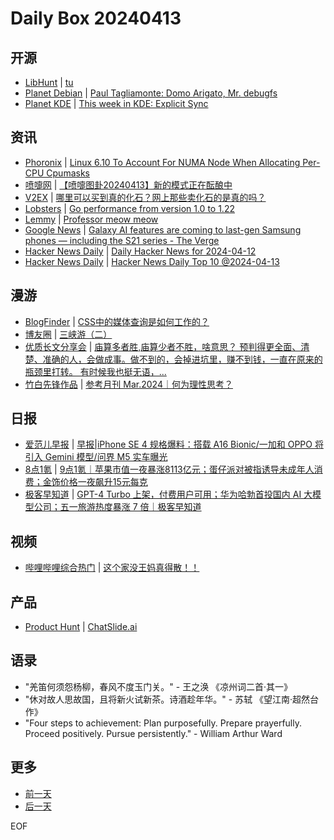# Daily Box 20240413

## 开源
- [LibHunt](https://www.libhunt.com/) | [tu](https://www.libhunt.com/r/tu)
- [Planet Debian](https://planet.debian.org/) | [Paul Tagliamonte: Domo Arigato, Mr. debugfs](https://notes.pault.ag/debugfs/)
- [Planet KDE](https://planet.kde.org/) | [This week in KDE: Explicit Sync](https://pointieststick.com/2024/04/12/this-week-in-kde-explicit-sync/?utm_source=atom_feed)

## 资讯
- [Phoronix](https://www.phoronix.com/) | [Linux 6.10 To Account For NUMA Node When Allocating Per-CPU Cpumasks](https://www.phoronix.com/news/Linux-Per-CPU-NUMA-Node-Cpumask)
- [喷嚏网](http://www.dapenti.com/blog/blog.asp?subjectid=70&name=xilei) | [【喷嚏图卦20240413】新的模式正在酝酿中](http://www.dapenti.com/blog/more.asp?name=xilei&id=177995)
- [V2EX](https://www.v2ex.com/) | [哪里可以买到真的化石？网上那些卖化石的是真的吗？](https://www.v2ex.com/t/1032145)
- [Lobsters](https://lobste.rs/) | [Go performance from version 1.0 to 1.22](https://lobste.rs/s/up5xen/go_performance_from_version_1_0_1_22)
- [Lemmy](https://lemmy.world/?dataType=Post&listingType=All&page=1&sort=TopDay) | [Professor meow meow](https://lemm.ee/pictrs/image/abd9f79d-59ab-47d2-a4c6-912be9f657c5.webp)
- [Google News](https://news.google.com/topics/CAAqJggKIiBDQkFTRWdvSUwyMHZNRGRqTVhZU0FtVnVHZ0pWVXlnQVAB/sections/CAQiQ0NCQVNMQW9JTDIwdk1EZGpNWFlTQW1WdUdnSlZVeUlOQ0FRYUNRb0hMMjB2TUcxcmVpb0pFZ2N2YlM4d2JXdDZLQUEqKggAKiYICiIgQ0JBU0Vnb0lMMjB2TURkak1YWVNBbVZ1R2dKVlV5Z0FQAVAB) | [Galaxy AI features are coming to last-gen Samsung phones — including the S21 series - The Verge](https://news.google.com/rss/articles/CBMiY2h0dHBzOi8vd3d3LnRoZXZlcmdlLmNvbS8yMDI0LzQvMTIvMjQxMjg5MTQvc2Ftc3VuZy1nYWxheHktYWktZmVhdHVyZXMtczIxLXMyMi1zZXJpZXMtcGhvbmVzLXVwZGF0ZdIBAA?oc=5)
- [Hacker News Daily](https://www.daemonology.net/hn-daily/) | [Daily Hacker News for 2024-04-12](https://www.daemonology.net/hn-daily/2024-04-12.html)
- [Hacker News Daily](https://github.com/headllines/hackernews-daily) | [Hacker News Daily Top 10 @2024-04-13](https://github.com/headllines/hackernews-daily/issues/1369)

## 漫游
- [BlogFinder](https://bf.zzxworld.com/) | [CSS中的媒体查询是如何工作的？](https://www.sey.ink/6098/?utm_source=blogfinder)
- [博友圈](https://www.boyouquan.com/home) | [三峡游（二）](https://www.boyouquan.com/go?from=feed&link=https%3A%2F%2Fwww.zhujx.com%2Fblog%2Fread.php%3F2495)
- [优质长文分享会](https://m.okjike.com/topics/56d2fabe7cb3331100467e2b) | [庙算多者胜,庙算少者不胜，啥意思？ 预判得更全面、清楚、准确的人，会做成事。做不到的，会掉进坑里，赚不到钱，一直在原来的瓶颈里打转。 有时候我也挺无语，...](https://mp.weixin.qq.com/s/TqyL3Ya-WBzumb6kyrQ4Yw)
- [竹白先锋作品](https://www.zhubai.wiki/) | [参考月刊 Mar.2024｜何为理性思考？](https://open.zhubai.wiki/a/l/t/z/pl/ouranswers/2390881458824212480)

## 日报
- [爱范儿早报](https://www.ifanr.com/category/ifanrnews) | [早报|iPhone SE 4 规格爆料：搭载 A16 Bionic/一加和 OPPO 将引入 Gemini 模型/问界 M5 实车曝光](https://www.ifanr.com/1581124)
- [8点1氪](https://36kr.com/user/5652071) | [9点1氪｜苹果市值一夜暴涨8113亿元；蛋仔派对被指诱导未成年人消费；金饰价格一夜飙升15元每克](https://36kr.com/p/2731162941221128)
- [极客早知道](https://www.geekpark.net/column/74) | [GPT-4 Turbo 上架，付费用户可用；华为哈勃首投国内 AI 大模型公司；五一旅游热度暴涨 7 倍｜极客早知道](https://www.geekpark.net/news/333660)

## 视频
- [哔哩哔哩综合热门](https://www.bilibili.com/v/popular/all/) | [这个家没王妈真得散！！](https://b23.tv/BV1AC41137Sr)

## 产品
- [Product Hunt](https://www.producthunt.com) | [ChatSlide.ai](https://www.producthunt.com/posts/chatslide-ai)

## 语录
- "羌笛何须怨杨柳，春风不度玉门关。" - 王之涣 《凉州词二首·其一》
- "休对故人思故国，且将新火试新茶。诗酒趁年华。" - 苏轼 《望江南·超然台作》
- "Four steps to achievement: Plan purposefully. Prepare prayerfully. Proceed positively. Pursue persistently." - William Arthur Ward

## 更多
- [前一天](daily-box-20240412.md)
- [后一天](daily-box-20240414.md)

EOF